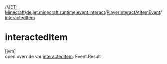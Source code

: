 //[JET-Minecraft](../../../index.md)/[de.jet.minecraft.runtime.event.interact](../index.md)/[PlayerInteractAtItemEvent](index.md)/[interactedItem](interacted-item.md)

# interactedItem

[jvm]\
open override var [interactedItem](interacted-item.md): Event.Result
